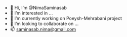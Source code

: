 - 👋 Hi, I’m @NimaSaminasab
- 👀 I’m interested in ...
- 🌱 I’m currently working on Poeysh-Mehrabani project
- 💞️ I’m looking to collaborate on ...
- 📫 saminasab.nima@gmail.com

<!---
NimaSaminasab/NimaSaminasab is a ✨ special ✨ repository because its `README.md` (this file) appears on your GitHub profile.
You can click the Preview link to take a look at your changes.
--->
